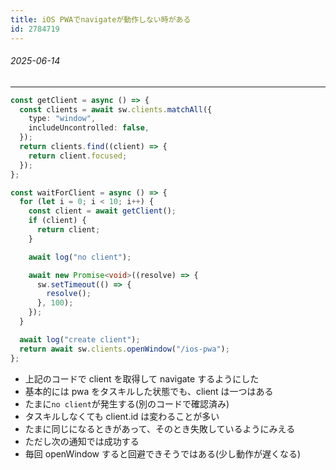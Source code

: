 ```yaml
---
title: iOS PWAでnavigateが動作しない時がある
id: 2784719
---
```

###### 2025-06-14

---

```typescript
const getClient = async () => {
  const clients = await sw.clients.matchAll({
    type: "window",
    includeUncontrolled: false,
  });
  return clients.find((client) => {
    return client.focused;
  });
};

const waitForClient = async () => {
  for (let i = 0; i < 10; i++) {
    const client = await getClient();
    if (client) {
      return client;
    }

    await log("no client");

    await new Promise<void>((resolve) => {
      sw.setTimeout(() => {
        resolve();
      }, 100);
    });
  }

  await log("create client");
  return await sw.clients.openWindow("/ios-pwa");
};
```

- 上記のコードで client を取得して navigate するようにした
- 基本的には pwa をタスキルした状態でも、client は一つはある
- たまに`no client`が発生する(別のコードで確認済み)
- タスキルしなくても client.id は変わることが多い
- たまに同じになるときがあって、そのとき失敗しているようにみえる
- ただし次の通知では成功する
- 毎回 openWindow すると回避できそうではある(少し動作が遅くなる)
